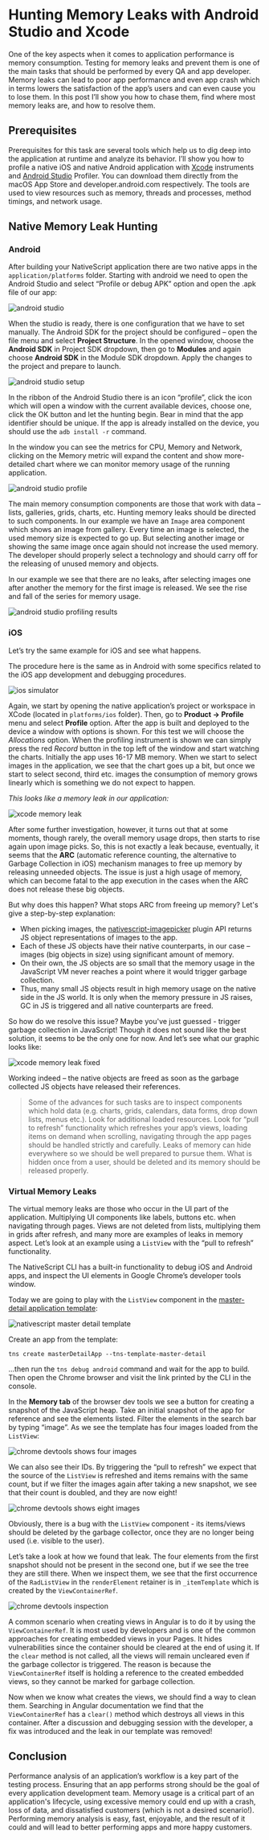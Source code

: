 # Hunting Memory Leaks with Android Studio and Xcode

One of the key aspects when it comes to application performance is memory consumption. Testing for memory leaks and prevent them is one of the main tasks that should be performed by every QA and app developer. Memory leaks can lead to poor app performance and even app crash which in terms lowers the satisfaction of the app’s users and can even cause you to lose them. In this post I’ll show you how to chase them, find where most memory leaks are, and how to resolve them.

## Prerequisites

Prerequisites for this task are several tools which help us to dig deep into the application at runtime and analyze its behavior. I’ll show you how to profile a native iOS and native Android application with [Xcode](https://developer.apple.com/xcode/) instruments and [Android Studio](https://developer.android.com/studio/) Profiler. You can download them directly from the macOS App Store and developer.android.com respectively. The tools are used to view resources such as memory, threads and processes, method timings, and network usage.

## Native Memory Leak Hunting

### Android

After building your NativeScript application there are two native apps in the `application/platforms` folder. Starting with android we need to open the Android Studio and select “Profile or debug APK” option and open the .apk file of our app:

![android studio](android-studio.png)

When the studio is ready, there is one configuration that we have to set manually. The Android SDK for the project should be configured – open the file menu and select **Project Structure**. In the opened window, choose the **Android SDK** in Project SDK dropdown, then go to **Modules** and again choose **Android SDK** in the Module SDK dropdown. Apply the changes to the project and prepare to launch.

![android studio setup](android-studio-setup.png)

In the ribbon of the Android Studio there is an icon “profile”, click the icon which will open a window with the current available devices, choose one, click the OK button and let the hunting begin. Bear in mind that the app identifier should be unique. If the app is already installed on the device, you should use the `adb install -r` command.

In the window you can see the metrics for CPU, Memory and Network, clicking on the Memory metric will expand the content and show more-detailed chart where we can monitor memory usage of the running application.

![android studio profile](android-studio-profile.png)

The main memory consumption components are those that work with data – lists, galleries, grids, charts, etc. Hunting memory leaks should be directed to such components. In our example we have an `Image` area component which shows an image from gallery. Every time an image is selected, the used memory size is expected to go up. But selecting another image or showing the same image once again should not increase the used memory. The developer should properly select a technology and should carry off for the releasing of unused memory and objects.

In our example we see that there are no leaks, after selecting images one after another the memory for the first image is released. We see the rise and fall of the series for memory usage. 

![android studio profiling results](android-studio-results.png)

### iOS

Let’s try the same example for iOS and see what happens.

The procedure here is the same as in Android with some specifics related to the iOS app development and debugging procedures.

![ios simulator](ios-simulator.png)

Again, we start by opening the native application’s project or workspace in XCode (located in `platforms/ios` folder). Then, go to **Product -> Profile** menu and select **Profile** option. After the app is built and deployed to the device a window with options is shown. For this test we will choose the *Allocations* option. When the profiling instrument is shown we can simply press the red *Record* button in the top left of the window and start watching the charts. Initially the app uses 16-17 MB memory. When we start to select images in the application, we see that the chart goes up a bit, but once we start to select second, third etc. images the consumption of memory grows linearly which is something we do not expect to happen.

*This looks like a memory leak in our application:*

![xcode memory leak](xcode-memory-leak.png)

After some further investigation, however, it turns out that at some moments, though rarely, the overall memory usage drops, then starts to rise again upon image picks. So, this is not exactly a leak because, eventually, it seems that the **ARC** (automatic reference counting, the alternative to Garbage Collection in iOS) mechanism manages to free up memory by releasing unneeded objects. The issue is just a high usage of memory, which can become fatal to the app execution in the cases when the ARC does not release these big objects.

But why does this happen? What stops ARC from freeing up memory? Let's give a step-by-step explanation:

- When picking images, the [nativescript-imagepicker](https://github.com/NativeScript/nativescript-imagepicker) plugin API returns JS object representations of images to the app.
- Each of these JS objects have their native counterparts, in our case – images (big objects in size) using significant amount of memory.
- On their own, the JS objects are so small that the memory usage in the JavaScript VM never reaches a point where it would trigger garbage collection. 
- Thus, many small JS objects result in high memory usage on the native side in the JS world. It is only when the memory pressure in JS raises, GC in JS is triggered and all native counterparts are freed.

So how do we resolve this issue? Maybe you've just guessed - trigger garbage collection in JavaScript! Though it does not sound like the best solution, it seems to be the only one for now. And let’s see what our graphic looks like:

![xcode memory leak fixed](xcode-memory-leak-fixed.png)

Working indeed – the native objects are freed as soon as the garbage collected JS objects have released their references.

> Some of the advances for such tasks are to inspect components which hold data (e.g. charts, grids, calendars, data forms, drop down lists, menus etc.). Look for additional loaded resources. Look for “pull to refresh” functionality which refreshes your app’s views, loading items on demand when scrolling, navigating through the app pages should be handled strictly and carefully. Leaks of memory can hide everywhere so we should be well prepared to pursue them. What is hidden once from a user, should be deleted and its memory should be released properly.

### Virtual Memory Leaks

The virtual memory leaks are those who occur in the UI part of the application. Multiplying UI components like labels, buttons etc. when navigating through pages. Views are not deleted from lists, multiplying them in grids after refresh, and many more are examples of leaks in memory aspect. Let’s look at an example using a `ListView` with the “pull to refresh” functionality.

The NativeScript CLI has a built-in functionality to debug iOS and Android apps, and inspect the UI elements in Google Chrome’s developer tools window.

Today we are going to play with the `ListView` component in the [master-detail application template](https://github.com/NativeScript/template-master-detail):

![nativescript master detail template](master-detail-template.png)

Create an app from the template:

	tns create masterDetailApp --tns-template-master-detail

...then run the `tns debug android` command and wait for the app to build. Then open the Chrome browser and visit the link printed by the CLI in the console.

In the **Memory tab** of the browser dev tools we see a button for creating a snapshot of the JavaScript heap. Take an initial snapshot of the app for reference and see the elements listed. Filter the elements in the search bar by typing “image”. As we see the template has four images loaded from the `ListView`:

![chrome devtools shows four images](chrome-images-4.png)

We can also see their IDs. By triggering the “pull to refresh” we expect that the source of the `ListView` is refreshed and items remains with the same count, but if we filter the images again after taking a new snapshot, we see that their count is doubled, and they are now eight!

![chrome devtools shows eight images](chrome-images-8.png)

Obviously, there is a bug with the `ListView` component - its items/views should be deleted by the garbage collector, once they are no longer being used (i.e. visible to the user).

Let’s take a look at how we found that leak. The four elements from the first snapshot should not be present in the second one, but if we see the tree they are still there. When we inspect them, we see that the first occurrence of the `RadListView` in the `renderElement` retainer is in `_itemTemplate` which is created by the `ViewContainerRef`.

![chrome devtools inspection](chrome-inspect.png)

А common scenario when creating views in Angular is to do it by using the `ViewContainerRef`. It is most used by developers and is one of the common approaches for creating embedded views in your Pages. It hides vulnerabilities since the container should be cleared at the end of using it. If the `clear` method is not called, all the views will remain uncleared even if the garbage collector is triggered. The reason is because the `ViewContainerRef` itself is holding a reference to the created embedded views, so they cannot be marked for garbage collection.  

Now when we know what creates the views, we should find a way to clean them. Searching in Angular documentation we find that the `ViewContainerRef` has a `clear()` method which  destroys all views in this container. After a discussion and debugging session with the developer, a fix was introduced and the leak in our template was removed!

## Conclusion

Performance analysis of an application’s workflow is a key part of the testing process. Ensuring that an app performs strong should be the goal of every application development team. Memory usage is a critical part of an application's lifecycle, using excessive memory could end up with a crash, loss of data, and dissatisfied customers (which is not a desired scenario!). Performing memory analysis is easy, fast, enjoyable, and the result of it could and will lead to better performing apps and more happy customers.
